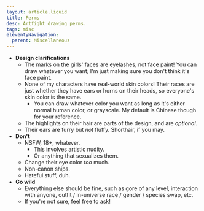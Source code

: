 ```yaml
---
layout: article.liquid
title: Perms
desc: Artfight drawing perms.
tags: misc
eleventyNavigation:
  parent: Miscellaneous
---
```


- **Design clarifications**
	- The marks on the girls' faces are eyelashes, not face paint! You can draw whatever you want; I'm just making sure you don't think it's face paint.
	- None of my characters have real-world skin colors! Their races are just whether they have ears or horns on their heads, so everyone's skin color is the same.
		- You can draw whatever color you want as long as it's either normal human color, or grayscale. My default is Chinese though for your reference.
	- The highlights on their hair are parts of the design, and are *optional*.
	- Their ears are furry but *not* fluffy. Shorthair, if you may.
- **Don't**
	- NSFW, 18+, whatever.
		- This involves artistic nudity.
		- Or anything that sexualizes them.
	- Change their eye color *too* much.
	- Non-canon ships.
	- Hateful stuff, duh.
- **Go wild**
	- Everything else should be fine, such as gore of any level, interaction with anyone, outfit / in-universe race / gender / species swap, etc.
	- If you're not sure, feel free to ask!
